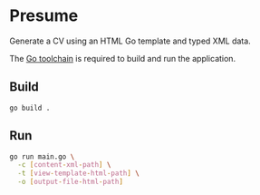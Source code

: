 # Presume

Generate a CV using an HTML Go template and typed XML data.

The [Go toolchain](https://go.dev/dl/) is required to build and run the application.

## Build

`go build .`

## Run

```bash
go run main.go \
  -c [content-xml-path] \
  -t [view-template-html-path] \
  -o [output-file-html-path]
```
